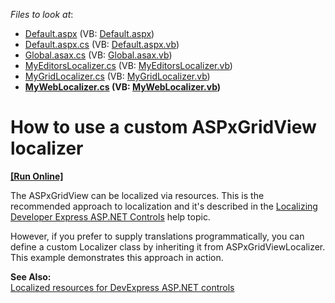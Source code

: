 <!-- default file list -->
*Files to look at*:

* [Default.aspx](./CS/CustomLocalizer/Default.aspx) (VB: [Default.aspx](./VB/CustomLocalizer/Default.aspx))
* [Default.aspx.cs](./CS/CustomLocalizer/Default.aspx.cs) (VB: [Default.aspx.vb](./VB/CustomLocalizer/Default.aspx.vb))
* [Global.asax.cs](./CS/CustomLocalizer/Global.asax.cs) (VB: [Global.asax.vb](./VB/CustomLocalizer/Global.asax.vb))
* [MyEditorsLocalizer.cs](./CS/CustomLocalizer/MyEditorsLocalizer.cs) (VB: [MyEditorsLocalizer.vb](./VB/CustomLocalizer/MyEditorsLocalizer.vb))
* [MyGridLocalizer.cs](./CS/CustomLocalizer/MyGridLocalizer.cs) (VB: [MyGridLocalizer.vb](./VB/CustomLocalizer/MyGridLocalizer.vb))
* **[MyWebLocalizer.cs](./CS/CustomLocalizer/MyWebLocalizer.cs) (VB: [MyWebLocalizer.vb](./VB/CustomLocalizer/MyWebLocalizer.vb))**
<!-- default file list end -->
# How to use a custom ASPxGridView localizer
<!-- run online -->
**[[Run Online]](https://codecentral.devexpress.com/e1315/)**
<!-- run online end -->


<p>The ASPxGridView can be localized via resources. This is the recommended approach to localization and it's described in the <a href="http://documentation.devexpress.com/#AspNet/CustomDocument3872">Localizing Developer Express ASP.NET Controls</a> help topic.</p><p>However, if you prefer to supply translations programmatically, you can define a custom Localizer class by inheriting it from ASPxGridViewLocalizer. This example demonstrates this approach in action.</p><p><strong>See Also:</strong><br />
<a href="https://www.devexpress.com/Support/Center/p/K421">Localized resources for DevExpress ASP.NET controls</a></p>

<br/>



